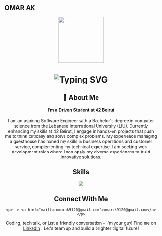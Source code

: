 
## OMAR AK

<div id="header" align="center">
  <img src="https://i.giphy.com/media/v1.Y2lkPTc5MGI3NjExN3hoNXJsc3E2bDl5a3kwOTBwbXlpMXdncTE4bWFvYjFwYjJ1Mmp5byZlcD12MV9pbnRlcm5hbF9naWZfYnlfaWQmY3Q9Zw/bGgsc5mWoryfgKBx1u/giphy.gif" width="150"/>
</div>
<div align="center">
    <h1>
        <img src="https://readme-typing-svg.herokuapp.com?font=Jetbrains+mono&size=40&duration=3000&color=7fcefe&center=true&vCenter=true&width=435&lines=Hey..+I'm+Omar;This+is..;..my+Github..;" alt="Typing SVG"/>
    </h1>
</div>
<div align="center">
    <h2>🚀 About Me</h2>
    <h4>I'm a Driven Student at 42 Beirut</h4>
    <p>I am an aspiring Software Engineer with a Bachelor's degree in computer science from the Lebanese International University (LIU). Currently enhancing my skills at 42 Beirut, I engage in hands-on projects that push me to think critically and solve complex problems. My experience managing a guesthouse has honed my skills in business operations and customer service, complementing my technical expertise. I am seeking web development roles where I can apply my diverse experiences to build innovative solutions.</p>
</div>

<div align= "center">
  <h2>Skills</h2>
  <a href="https://skillicons.dev">
    <img src="https://skillicons.dev/icons?i=c,cpp,html,css,python,java,git,github,vim,vscode" />
  </a>
</div>

</table>
 </table>
 <div align ="center">
   
 </div>
<div align ="center">
  <h2>Connect With Me</h2>
  
    <p>--> <a href="mailto:omarak9120@gmail.com">omarak9120@gmail.com</a></p>
  <p>Coding, tech talk, or just a friendly conversation – I'm your guy! Find me on <a href ="https://www.linkedin.com/in/omar-abdelkader-594290278/" target="_blank">LinkedIn</a> . Let's team up and build a brighter digital future!</p>
</div>

<!--
**Omarak9120/omarak9120** is a ✨ _special_ ✨ repository because its `README.md` (this file) appears on your GitHub profile.

Here are some ideas to get you started:

- 🔭 I’m currently working on ...
- 🌱 I’m currently learning ...
- 👯 I’m looking to collaborate on ...
- 🤔 I’m looking for help with ...
- 💬 Ask me about ...
- 📫 How to reach me: ...
- 😄 Pronouns: ...
- ⚡ Fun fact: ...
-->
